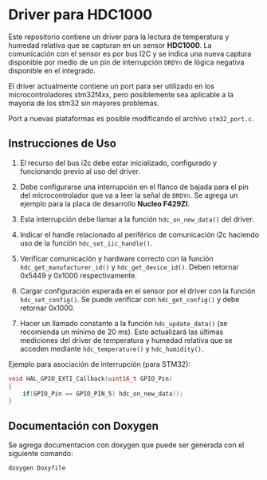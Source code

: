 # Driver para HDC1000

Este repositorio contiene un driver para la lectura de temperatura y humedad
relativa que se capturan en un sensor **HDC1000**. La comunicación con el sensor
es por bus I2C y se indica una nueva captura disponible por medio de un pin de
interrupción `DRDYn` de lógica negativa disponible en el integrado.

El driver actualmente contiene un port para ser utilizado en los
microcontroladores stm32f4xx, pero posiblemente sea aplicable a la mayoria de
los stm32 sin mayores problemas.

Port a nuevas plataformas es posible modificando el archivo `stm32_port.c`.

## Instrucciones de Uso

1. El recurso del bus i2c debe estar inicializado, configurado y funcionando
   previo al uso del driver.

1. Debe configurarse una interrupción en el flanco de bajada para el pin del
   microcontrolador que va a leer la señal de `DRDYn`. Se agrega un ejemplo para
   la placa de desarrollo **Nucleo F429ZI**.

1. Esta interrupción debe llamar a la función `hdc_on_new_data()` del driver.

1. Indicar el handle relacionado al periférico de comunicación i2c haciendo uso
   de la función `hdc_set_iic_handle()`.

1. Verificar comunicación y hardware correcto con la función
   `hdc_get_manufacturer_id()` y `hdc_get_device_id()`. Deben retornar 0x5449 y
   0x1000 respectivamente.

1. Cargar configuración esperada en el sensor por el driver con la función
   `hdc_set_config()`. Se puede verificar con `hdc_get_config()` y debe retornar
   0x1000.

1. Hacer un llamado constante a la función `hdc_update_data()` (se recomienda un
   mínimo de 20 ms). Esto actualizará las últimas mediciones del driver de
   temperatura y humedad relativa que se acceden mediante `hdc_temperature()` y
   `hdc_humidity()`.

Ejemplo para asociación de interrupción (para STM32):

```c
void HAL_GPIO_EXTI_Callback(uint16_t GPIO_Pin)
{
    if(GPIO_Pin == GPIO_PIN_5) hdc_on_new_data();
}
```

## Documentación con Doxygen

Se agrega documentacion con doxygen que puede ser generada con el siguiente comando:

```bash
doxygen Doxyfile
```
